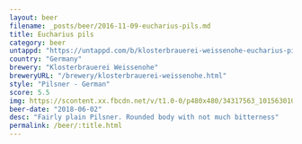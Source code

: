 ```yaml
---
layout: beer
filename: _posts/beer/2016-11-09-eucharius-pils.md
title: Eucharius pils
category: beer
untappd: "https://untappd.com/b/klosterbrauerei-weissenohe-eucharius-pils/807277"
country: "Germany"
brewery: "Klosterbrauerei Weissenohe"
breweryURL: "/brewery/klosterbrauerei-weissenohe.html"
style: "Pilsner - German"
score: 5.5
img: https://scontent.xx.fbcdn.net/v/t1.0-0/p480x480/34317563_10156301080018745_7729830793559670784_n.jpg?_nc_cat=0&oh=6077a28f01b6e5794757306528a6753c&oe=5B889994
beer-date: "2018-06-02"
desc: "Fairly plain Pilsner. Rounded body with not much bitterness"
permalink: /beer/:title.html
---
```

